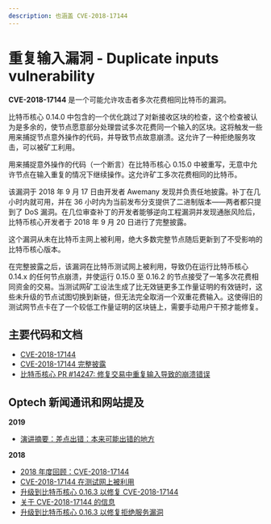 ```yaml
---
description: 也涵盖 CVE-2018-17144
---
```


# 重复输入漏洞 - Duplicate inputs vulnerability

**CVE-2018-17144** 是一个可能允许攻击者多次花费相同比特币的漏洞。

比特币核心 0.14.0 中包含的一个优化跳过了对新接收区块的检查，这个检查被认为是多余的，使节点愿意部分处理尝试多次花费同一个输入的区块。这将触发一些用来捕捉节点意外操作的代码，并导致节点故意崩溃。这允许了一种拒绝服务攻击，可以被矿工利用。

用来捕捉意外操作的代码（一个断言）在比特币核心 0.15.0 中被重写，无意中允许节点在输入重复的情况下继续操作。这允许矿工多次花费相同的比特币。

该漏洞于 2018 年 9 月 17 日由开发者 Awemany 发现并负责任地披露。补丁在几小时内就可用，并在 36 小时内为当前发布分支提供了二进制版本——两者都只提到了 DoS 漏洞。在几位审查补丁的开发者能够逆向工程漏洞并发现通胀风险后，比特币核心开发者于 2018 年 9 月 20 日进行了完整披露。

这个漏洞从未在比特币主网上被利用，绝大多数完整节点随后更新到了不受影响的比特币核心版本。

在完整披露之后，该漏洞在比特币测试网上被利用，导致仍在运行比特币核心 0.14.x 的任何节点崩溃，并使运行 0.15.0 至 0.16.2 的节点接受了一笔多次花费相同资金的交易。当测试网矿工设法生成了比无效链更多工作量证明的有效链时，这些未升级的节点试图切换到新链，但无法完全取消一个双重花费输入。这使得旧的测试网节点卡在了一个较低工作量证明的区块链上，需要手动用户干预才能修复。

## 主要代码和文档

* [CVE-2018-17144](https://cve.mitre.org/cgi-bin/cvename.cgi?name=CVE-2018-17144)
* [CVE-2018-17144 完整披露](https://bitcoincore.org/en/2018/09/20/notice/)
* [比特币核心 PR #14247: 修复交易中重复输入导致的崩溃错误](https://github.com/bitcoin/bitcoin/pull/14247)

## Optech 新闻通讯和网站提及

**2019**

* [演讲摘要：差点出错：本来可能出错的地方](https://bitcoinops.org/en/newsletters/2019/10/16/#near-misses-what-could-have-gone-wrong)

**2018**

* [2018 年度回顾：CVE-2018-17144](https://bitcoinops.org/en/newsletters/2018/12/28/#september)
* [CVE-2018-17144 在测试网上被利用](https://bitcoinops.org/en/newsletters/2018/10/02/#cve-2018-17144-duplicate-inputs-bug-exploited-on-testnet)
* [升级到比特币核心 0.16.3 以修复 CVE-2018-17144](https://bitcoinops.org/en/newsletters/2018/09/25/#upgrade-to-bitcoin-core-0-16-3-to-fix-cve-2018-17144)
* [关于 CVE-2018-17144 的信息](https://bitcoinops.org/en/newsletters/2018/09/25/#cve-2018-17144)
* [升级到比特币核心 0.16.3 以修复拒绝服务漏洞](https://bitcoinops.org/en/newsletters/2018/09/18/#upgrade-to-bitcoin-core-0-16-3-to-fix-denial-of-service-vulnerability)
